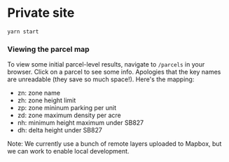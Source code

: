 # Private site

```
yarn start
```

### Viewing the parcel map

To view some initial parcel-level results, navigate to `/parcels` in your browser. Click on a parcel to see some info. Apologies that the key names are unreadable (they save so much space!). Here's the mapping:

* zn: zone name
* zh: zone height limit
* zp: zone mininum parking per unit
* zd: zone maximum density per acre
* nh: minimum height maximum under SB827
* dh: delta height under SB827

Note: We currently use a bunch of remote layers uploaded to Mapbox, but we can work to enable local development.
